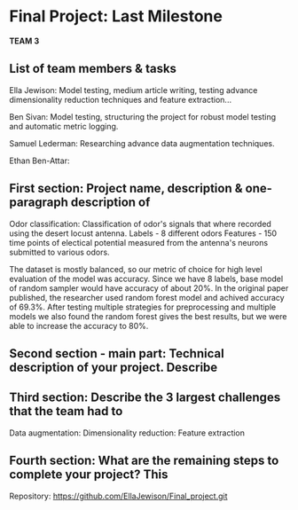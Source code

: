 # Final Project: Last Milestone
<!-- Format: (Submit in PDF/Word/Google Docs format, and include your team number or name in the filename) -->

**TEAM 3**

## List of team members & tasks
<!-- Please list the names of your team members and what each member did, on a high level (up to 2 sentences each) -->

Ella Jewison:
Model testing, medium article writing, testing advance dimensionality reduction techniques and feature extraction...

Ben Sivan:
Model testing, structuring the project for robust model testing and automatic metric logging.

Samuel Lederman:
Researching advance data augmentation techniques.

Ethan Ben-Attar:


## First section: Project name, description & one-paragraph description of
<!-- achievements. Describe very briefly what the current state of your project is,
including one or two metrics that show your performance on the dataset.
Also give a few sentences summarizing the business use of your project. -->

Odor classification:
Classification of odor's signals that where recorded using the desert locust antenna.
Labels - 8 different odors
Features - 150 time points of electical potential measured from the antenna's neurons submitted to various odors.

The dataset is mostly balanced, so our metric of choice for high level evaluation of the model was accuracy. Since we have 8 labels, base model of random sampler would have accuracy of about 20%. In the original paper published, the researcher used random forest model and achived accuracy of 69.3%. After testing multiple strategies for preprocessing and multiple models we also found the random forest gives the best results, but we were able to increase the accuracy to 80%.

## Second section - main part: Technical description of your project. Describe
<!-- the dataset(s) you used, steps you took to analyze and preprocess the data,
and different models you tried. It should include a comparison of your
baseline model with other models that you have tried. Remember to include
a table of results with the format described in MS2. -->

<!-- - This part should be accompanied by a medium article draft (ready for
review), describing all of the above. Iclude visualizations and make the
story appealing - this will be published and you could use it for your
brand. -->

<!-- - Also, prepare a draft for a poster to show in graduation. It should have
visualizations, and a summary of your work. -->

## Third section: Describe the 3 largest challenges that the team had to
<!-- overcome to build this (especially unexpected challenges). -->
Data augmentation:
Dimensionality reduction:
Feature extraction

## Fourth section: What are the remaining steps to complete your project? This
<!-- might include more data modeling, deployment, and preparing the
presentation and write-up. Include how you will divide the work among the
team, with names and who plans to do what.
Lastly, share your git repository. It is recommended to use the DS coockiecutter if
you haven’t yet, create a super organized repository, including a README.md file
which will function as the “cover” for your project. -->

Repository: https://github.com/EllaJewison/Final_project.git